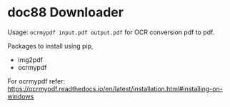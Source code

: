 # doc88 Downloader


Usage: `ocrmypdf input.pdf output.pdf` for OCR conversion pdf to pdf.

Packages to install using pip,

 - img2pdf
 - ocrmypdf


For ocrmypdf refer: https://ocrmypdf.readthedocs.io/en/latest/installation.html#installing-on-windows

 
